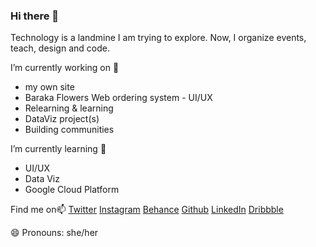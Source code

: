 ### Hi there 👋

<!--
**BethanyJep/BethanyJep** is a ✨ _special_ ✨ repository because its `README.md` (this file) appears on your GitHub profile.

Here are some ideas to get you started:
-->

Technology is a landmine I am trying to explore. Now, I organize events, teach, design and code.


I’m currently working on 🔭

* my own site
* Baraka Flowers Web ordering system - UI/UX
* Relearning & learning
* DataViz project(s)
* Building communities

I’m currently learning 🌱 

* UI/UX
* Data Viz
* Google Cloud Platform


Find me on📫 [Twitter](https://twitter.com/BethanyJep) [Instagram](https://www.instagram.com/jepcreates/) [Behance](https://www.behance.net/inncreator) [Github](https://github.com/BethanyJep) [LinkedIn](https://www.linkedin.com/in/bethany-jep/) [Dribbble](https://dribbble.com/InnCreate)

😄 Pronouns: she/her


